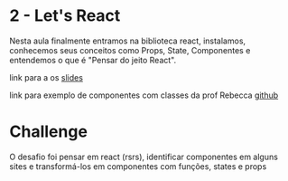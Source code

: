 # 2 - Let's React

Nesta aula finalmente entramos na biblioteca react, instalamos, conhecemos seus conceitos como Props, State, Componentes e entendemos o que é "Pensar do jeito React".

link para a os [slides](https://docs.google.com/presentation/d/1fV0px6hqFjo7ZePC5SAQ1dKSPDD2IVerRmmxZJrOb0U/edit?usp=sharing)

link para exemplo de componentes com classes da prof Rebecca [github](https://github.com/ArantesRebecca/react-class)

# Challenge

O desafio foi pensar em react (rsrs), identificar componentes em alguns sites e transformá-los em componentes com funções, states e props
